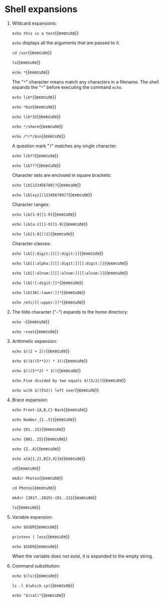 # Shell expansions

1. Wildcard expansions:

   `echo this is a test`{{execute}}
   
   `echo` displays all the arguments that are passed to it.
   
   `cd /usr`{{execute}}
   
   `ls`{{execute}}
   
   `echo *`{{execute}}

   The "`*`" character means match any characters in a filename.  The
   shell expands the "`*`" before executing the command `echo`.

   `echo lib*`{{execute}}
   
   `echo *bin`{{execute}}
   
   `echo lib*32`{{execute}}
   
   `echo */share`{{execute}}
   
   `echo /*/*/bin`{{execute}}
   
   A question mark "`?`" matches any single character:
   
   `echo lib??`{{execute}}
   
   `echo lib???`{{execute}}
   
   Character sets are enclosed in square brackets:
   
   `echo lib[123456789]?`{{execute}}

   `echo lib[xyz][123456789]?`{{execute}}
   
   Character ranges:
   
   `echo lib[1-9][1-9]`{{execute}}

   `echo lib[a-z][1-9][1-9]`{{execute}}

   `echo lib[1-9][!2]`{{execute}}
   
   Character classes:

   `echo lib[[:digit:]][[:digit:]]`{{execute}}

   `echo lib[[:alpha:]][[:digit:]][[:digit:]]`{{execute}}

   `echo lib[[:alnum:]][[:alnum:]][[:alnum:]]`{{execute}}

   `echo lib[![:digit:]]*`{{execute}}
   
   `echo lib[36[:lower:]]*`{{execute}}

   `echo /etc/[[:upper:]]*`{{execute}}

2. The tilde character ("`~`") expands to the home directory:

   `echo ~`{{execute}}
   
   `echo ~root`{{execute}}
   
3. Arithmetic expansion:

   `echo $((2 + 2))`{{execute}}
   
   `echo $(($((5**2)) * 3))`{{execute}}
   
   `echo $(((5**2) * 3))`{{execute}}

   `echo Five divided by two equals $((5/2))`{{execute}}
   
   `echo with $((5%2)) left over`{{execute}}

4. Brace expansion:

   `echo Front-{A,B,C}-Back`{{execute}}
   
   `echo Number_{1..5}`{{execute}}
   
   `echo {01..15}`{{execute}}
   
   `echo {001..15}`{{execute}}
   
   `echo {Z..A}`{{execute}}
   
   `echo a{A{1,2},B{3,4}}b`{{execute}}
   
   `cd`{{execute}}
   
   `mkdir Photos`{{execute}}
   
   `cd Photos`{{execute}}
   
   `mkdir {2017..2019}-{01..12}`{{execute}}
   
   `ls`{{execute}}
   
5. Variable expansion:

   `echo $USER`{{execute}}
   
   `printenv | less`{{execute}}
   
   `echo $SUER`{{execute}}
   
   When the variable does not exist, it is expanded to the empty
   string.
   
6. Command substitution:

   `echo $(ls)`{{execute}}
   
   `ls -l $(which cp)`{{execute}}

   `echo "$(cal)"`{{execute}}
